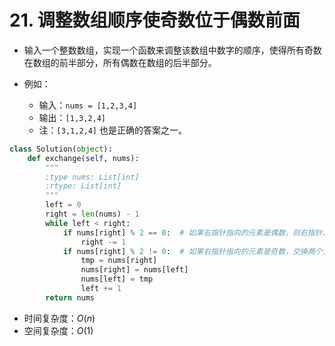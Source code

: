 
# 21. 调整数组顺序使奇数位于偶数前面

* 输入一个整数数组，实现一个函数来调整该数组中数字的顺序，使得所有奇数在数组的前半部分，所有偶数在数组的后半部分。

* 例如：
    * 输入：`nums = [1,2,3,4]`
    * 输出：`[1,3,2,4]`
    * 注：`[3,1,2,4]` 也是正确的答案之一。


```python
class Solution(object):
    def exchange(self, nums):
        """
        :type nums: List[int]
        :rtype: List[int]
        """
        left = 0
        right = len(nums) - 1
        while left < right:
            if nums[right] % 2 == 0:  # 如果右指针指向的元素是偶数，则右指针左移
                right -= 1
            if nums[right] % 2 != 0:  # 如果右指针指向的元素是奇数，交换两个元素，左指针加1
                tmp = nums[right]
                nums[right] = nums[left]
                nums[left] = tmp
                left += 1
        return nums
```

* 时间复杂度：$O(n)$
* 空间复杂度：$O(1)$
